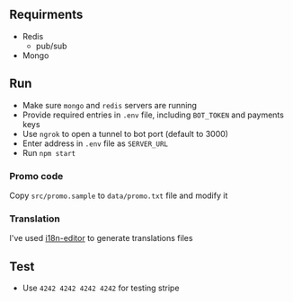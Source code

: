 ## Requirments
- Redis
    - pub/sub
- Mongo

## Run
- Make sure `mongo` and `redis` servers are running
- Provide required entries in `.env` file, including `BOT_TOKEN` and payments keys
- Use `ngrok` to open a tunnel to bot port (default to 3000)
- Enter address in `.env` file as `SERVER_URL`
- Run `npm start`

### Promo code
Copy `src/promo.sample` to `data/promo.txt` file and modify it

### Translation
I've used [i18n-editor](https://github.com/jcbvm/i18n-editor/releases) to generate translations files

## Test
- Use `4242 4242 4242 4242` for testing stripe